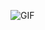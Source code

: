 
![GIF](https://64.media.tumblr.com/876dcce8674652dc6e564312f49109b7/c1ce30391d7a406a-1f/s500x750/36c6a9fda08a2c9011cdf0d5f42f29bdfe7e30fe.gifv)


